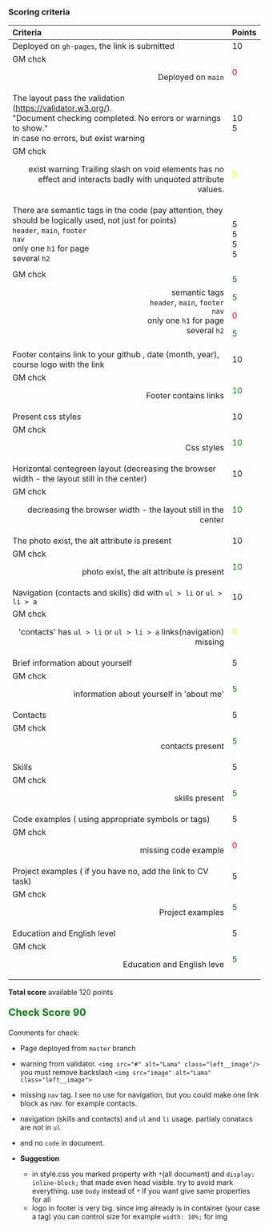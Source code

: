 ### Scoring criteria
| Criteria                                                                                                                                                                                             | Points                   |
|:-----------------------------------------------------------------------------------------------------------------------------------------------------------------------------------------------------|:-------------------------|
| Deployed on `gh-pages`, the link is submitted                                                                                                                                                        | 10                       |
|GM chck <p style="text-align: right;">Deployed on `main`</p>                                                                                                                                                        | <p style = "color: red;">0</p>                      |
| The layout pass the validation (https://validator.w3.org/). <br/>"Document checking completed. No errors or warnings to show."<br/> in case no errors, but exist warning                             | <br/>10 <br/>5           |
|GM chck <p style="text-align: right;">exist warning Trailing slash on void elements has no effect and interacts badly with unquoted attribute values.</p>                             | <p style = "color: yellow;">5</p>           |
| There are semantic tags in the code (pay attention, they should be logically used, not just for points)<br/> `header`, `main`, `footer` <br/> `nav` <br/>  only one `h1` for page <br/> several `h2` | <br/>5<br/>5<br/>5<br/>5 |
|GM chck <p style="text-align: right;">semantic tags <br>`header`, `main`, `footer` <br/> `nav` <br/>  only one `h1` for page <br/> several `h2` </p> | <p style = "color: green;">5</p><p style = "color: green;">5</p><p style = "color: red;">0</p><p style = "color: green;">5</p> |
| Footer contains link to your github , date (month, year), course logo with the link                                                                                                                      | 10                       |
|GM chck <p style="text-align: right;">Footer contains links</p>                                                                                                                                           |<p style = "color: green;">10</p>                     |
| Present css styles                                                                                                                                                                                   | 10                       |
|GM chck <p style="text-align: right;">Css styles </p>                                                                                                                                             | <p style = "color: green;">10</p>                     |
| Horizontal centegreen layout (decreasing the browser width - the layout still in the center)                                                                                                           | 10                       |
| GM chck <p style="text-align: right;">decreasing the browser width - the layout still in the center </p>                                                                             | <p style = "color: green;">10</p>                       |
| The photo exist, the alt attribute is present                                                                                                                                                        | 10                       |
| GM chck <p style="text-align: right;">photo exist, the alt attribute is present  </p>                                                                        | <p style = "color: green;">10</p>                       |
| Navigation (contacts and skills) did with `ul > li` or `ul > li > a`                                                                                                                                 | 10                       |
| GM chck <p style="text-align: right;"> 'contacts' has `ul > li` or `ul > li > a` links(navigation) missing </p>                                                                          | <p style = "color: yellow;">5</p>                       |
| Brief information about yourself                                                                                                                                                                     | 5                        |
| GM chck <p style="text-align: right;"> information about yourself in 'about me' </p>                                                                                                         | <p style = "color: green;">5</p>                       |
| Contacts                                                                                                                                                                                             | 5                        |
| GM chck <p style="text-align: right;"> contacts present </p>                                                                                                         | <p style = "color: green;">5</p>                       |
| Skills                                                                                                                                                                                               | 5                        |
| GM chck <p style="text-align: right;"> skills present </p>                                                                                                         | <p style = "color: green;">5</p>                       |
| Code examples ( using appropriate symbols or tags)                                                                                                                                                   | 5                        |
| GM chck <p style="text-align: right;"> missing code example </p>                                                                                                         | <p style = "color: red;">0</p>                       |
| Project examples ( if you have no, add the link to CV task)                                                                                                                                          | 5                        |
| GM chck <p style="text-align: right;"> Project examples</p>                                                                                                         | <p style = "color: green;">5</p>                       |
| Education and English level                                                                                                                                                                          | 5                        |
| GM chck <p style="text-align: right;"> Education and English leve</p>                                                                                                         | <p style = "color: green;">5</p>                       |

**Total score** available 120 points

<p style = "color: green; font-size: 20px;"><b>Check Score 90</b></p>

Comments for check:
 - Page deployed from `master` branch
 - warning from validator. `<img src="#" alt="Lama" class="left__image"/>` you must remove backslash  `<img src="image" alt="Lama" class="left__image">`
 - missing `nav` tag. I see no use for navigation, but you could make one link block as nav. for example contacts.
 - navigation (skills and contacts) and `ul` and `li` usage. partialy conatacs are not in `ul`
 - and no `code` in document.


 - <b>Suggestion</b>
    - in style.css you marked property with `*`(all document) and `display: inline-block;` that made even head visible. try to avoid mark everything. use `body` instead of `*` if you want give same properties for all
    - logo in footer is very big. since img already is in container (your case a tag) you can control size for example `width: 10%;` for img
    
